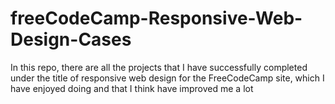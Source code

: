 # freeCodeCamp-Responsive-Web-Design-Cases
In this repo, there are all the projects that I have successfully completed under the title of responsive web design for the FreeCodeCamp site, which I have enjoyed doing and that I think have improved me a lot
